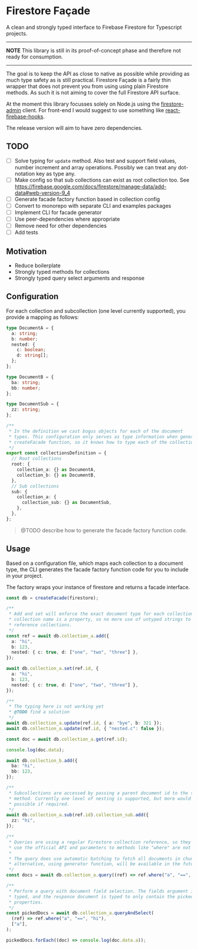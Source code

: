 # Firestore Façade

A clean and strongly typed interface to Firebase Firestore for Typescript
projects.

---

**NOTE** This library is still in its proof-of-concept phase and therefore not
ready for consumption.

---

The goal is to keep the API as close to native as possible while providing as
much type safety as is still practical. Firestore Façade is a fairly
thin wrapper that does not prevent you from using using plain Firestore methods.
As such it is not aiming to cover the full Firestore API surface.

At the moment this library focusses solely on Node.js using the
[firestore-admin](https://github.com/firebase/firebase-admin-node) client. For front-end I would
suggest to use something like
[react-firebase-hooks](https://github.com/csfrequency/react-firebase-hooks).

The release version will aim to have zero dependencies.

## TODO

- [ ] Solve typing for `update` method. Also test and support field values,
      number increment and array operations. Possibly we can treat any
      dot-notation key as type any.
- [ ] Make config so that sub collections can exist as root collection too. See
      https://firebase.google.com/docs/firestore/manage-data/add-data#web-version-9_4
- [ ] Generate facade factory function based in collection config
- [ ] Convert to monorepo with separate CLI and examples packages
- [ ] Implement CLI for facade generator
- [ ] Use peer-dependencies where appropriate
- [ ] Remove need for other dependencies
- [ ] Add tests

## Motivation

- Reduce boilerplate
- Strongly typed methods for collections
- Strongly typed query select arguments and response

## Configuration

For each collection and subcollection (one level currently supported), you
provide a mapping as follows:

```ts
type DocumentA = {
  a: string;
  b: number;
  nested: {
    c: boolean;
    d: string[];
  };
};

type DocumentB = {
  ba: string;
  bb: number;
};

type DocumentSub = {
  zz: string;
};

/**
 * In the definition we cast bogus objects for each of the document
 * types. This configuration only serves as type information when generating the
 * createFacade function, so it knows how to type each of the collection methods.
 */
export const collectionsDefinition = {
  // Root collections
  root: {
    collection_a: {} as DocumentA,
    collection_b: {} as DocumentB,
  },
  // Sub collections
  sub: {
    collection_a: {
      collection_sub: {} as DocumentSub,
    },
  },
};
```

> @TODO describe how to generate the facade factory function code.

## Usage

Based on a configuration file, which maps each collection to a document type,
the CLI generates the facade factory function code for you to include in your
project.

The factory wraps your instance of firestore and returns a facade interface.

```ts
const db = createFacade(firestore);

/**
 * Add and set will enforce the exact document type for each collection. Each
 * collection name is a property, so no more use of untyped strings to
 * reference collections.
 */
const ref = await db.collection_a.add({
  a: "hi",
  b: 123,
  nested: { c: true, d: ["one", "two", "three"] },
});

await db.collection_a.set(ref.id, {
  a: "hi",
  b: 123,
  nested: { c: true, d: ["one", "two", "three"] },
});

/**
 * The typing here is not working yet
 * @TODO find a solution
 */
await db.collection_a.update(ref.id, { a: "bye", b: 321 });
await db.collection_a.update(ref.id, { "nested.c": false });

const doc = await db.collection_a.get(ref.id);

console.log(doc.data);

await db.collection_b.add({
  ba: "hi",
  bb: 123,
});

/**
 * Subcollections are accessed by passing a parent document id to the sub
 * method. Currently one level of nesting is supported, but more would be
 * possible if required.
 */
await db.collection_a.sub(ref.id).collection_sub.add({
  zz: "hi",
});

/**
 * Queries are using a regular Firestore collection reference, so they largely
 * use the official API and parameters to methods like "where" are not typed.
 *
 * The query does use automatic batching to fetch all documents in chunks. An
 * alternative, using generator function, will be available in the future.
 */
const docs = await db.collection_a.query((ref) => ref.where("a", "==", "hi"));

/**
 * Perform a query with document field selection. The fields argument is
 * typed, and the response document is typed to only contain the picked
 * properties.
 */
const pickedDocs = await db.collection_a.queryAndSelect(
  (ref) => ref.where("a", "==", "hi"),
  ["a"],
);

pickedDocs.forEach((doc) => console.log(doc.data.a));
```
